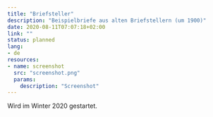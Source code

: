 ```yaml
---
title: "Briefsteller"
description: "Beispielbriefe aus alten Briefstellern (um 1900)"
date: 2020-08-11T07:07:18+02:00
link: ""
status: planned
lang:
- de
resources:
- name: screenshot
  src: "screenshot.png"
  params:
    description: "Screenshot"
---
```

Wird im Winter 2020 gestartet.
